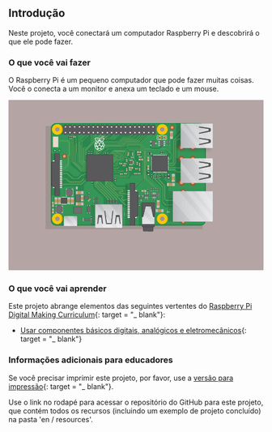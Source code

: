 ## Introdução

Neste projeto, você conectará um computador Raspberry Pi e descobrirá o que ele pode fazer.

### O que você vai fazer

O Raspberry Pi é um pequeno computador que pode fazer muitas coisas. Você o conecta a um monitor e anexa um teclado e um mouse.

![captura de tela](images/pi-plug-in.gif)

### O que você vai aprender

Este projeto abrange elementos das seguintes vertentes do [Raspberry Pi Digital Making Curriculum](http://rpf.io/curriculum){: target = "_ blank"}:

+ [Usar componentes básicos digitais, analógicos e eletromecânicos](https://curriculum.raspberrypi.org/physical-computing/creator/){: target = "_ blank"}

### Informações adicionais para educadores

Se você precisar imprimir este projeto, por favor, use a [versão para impressão](https://projects.raspberrypi.org/en/projects/raspberry-pi-getting-started/print){: target = "_ blank"}.

Use o link no rodapé para acessar o repositório do GitHub para este projeto, que contém todos os recursos (incluindo um exemplo de projeto concluído) na pasta 'en / resources'.